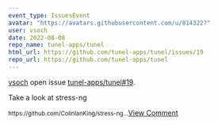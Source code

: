 ```yaml
---
event_type: IssuesEvent
avatar: "https://avatars.githubusercontent.com/u/814322?"
user: vsoch
date: 2022-08-08
repo_name: tunel-apps/tunel
html_url: https://github.com/tunel-apps/tunel/issues/19
repo_url: https://github.com/tunel-apps/tunel
---
```


<a href='https://github.com/vsoch' target='_blank'>vsoch</a> open issue <a href='https://github.com/tunel-apps/tunel/issues/19' target='_blank'>tunel-apps/tunel#19</a>.

<p>Take a look at stress-ng </p><small>https://github.com/ColinIanKing/stress-ng...</small><a href='https://github.com/tunel-apps/tunel/issues/19' target='_blank'>View Comment</a>